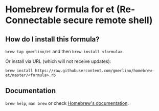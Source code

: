 # Homebrew formula for et (Re-Connectable secure remote shell)
## How do I install this formula?
`brew tap gmerlino/et` and then `brew install <formula>`.

Or install via URL (which will not receive updates):

```
brew install https://raw.githubusercontent.com/gmerlino/homebrew-et/master/<formula>.rb
```

## Documentation
`brew help`, `man brew` or check [Homebrew's documentation](https://github.com/Homebrew/brew/tree/master/share/doc/homebrew#readme).
